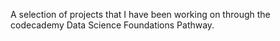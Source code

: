 A selection of projects that I have been working on through the codecademy Data Science Foundations Pathway.
